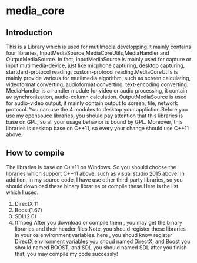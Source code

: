 # media_core
## Introduction
This is a Library which is used for mutilmedia developping.It mainly contains four libraries, InputMediaSource,MediaCoreUtils,MediaHandler and OutputMediaSource. In fact, InputMediaSource is mainly used for capture or input mutilmedia-device, just like micphone capturing, desktop capturing, startdard-protocol reading, custom-protocol reading.MediaCoreUtils is mainly provide various for mutilmedia algorithm, such as screen calculating, videoformat converting, audioformat converting, text-encoding converting. MediaHandler is a handler module for video or audio processing, it contain av synchronization, audio-column calculation. OutputMediaSource is used for audio-video output, it mainly contain output to screen, file, network protocol. You can use the 4 modules to desktop your appliction.Before you use my opensouce libraries, you should pay attention that this libraries is base on GPL, so all your usage behavior is bound by GPL. Moreover, this libraries is desktop base on C++11, so every your change should use C++11 above.
## How to compile
The libraries is base on C++11 on Windows. So you should choose the libraries which support C++11 above, such as visual studio 2015 above. In addition, in my source code, I have use other third-party libraries, so you should download these binary libraries or compile these.Here is the list which I used.
1. DirectX 11
2. Boost(1.67)
3. SDL(2.0)
4. ffmpeg
After you download or compile them , you may get the binary libraries and their header files.Note, you should register these libraries in your os environment variables. here , you shoud know register DirectX environment variables you shoud named DirectX, and Boost you should named BOOST, and SDL you should named SDL 
after you finish that, you may compile my code successly! 



